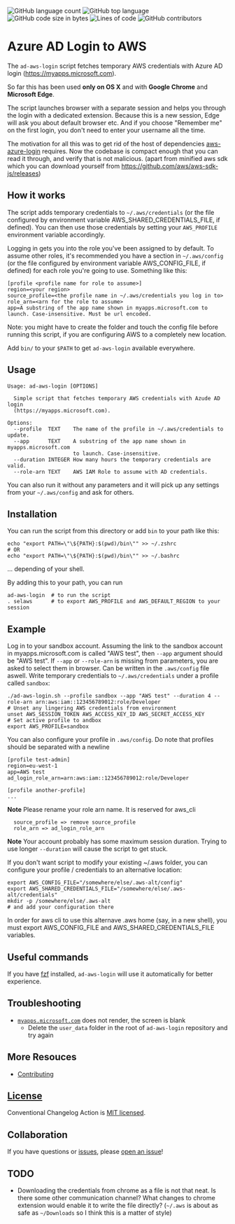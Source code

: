 <!-- Analysis -->
![GitHub language count](https://img.shields.io/github/languages/count/s-group-dev/ad-aws-login)
![GitHub top language](https://img.shields.io/github/languages/top/s-group-dev/ad-aws-login)<!-- Size -->
![GitHub code size in bytes](https://img.shields.io/github/languages/code-size/s-group-dev/ad-aws-login)
![Lines of code](https://img.shields.io/tokei/lines/github/s-group-dev/ad-aws-login)<!-- Activity -->
![GitHub contributors](https://img.shields.io/github/contributors/s-group-dev/ad-aws-login)

# Azure AD Login to AWS

The `ad-aws-login` script fetches temporary AWS credentials with Azure AD
login (https://myapps.microsoft.com).

So far this has been used **only on OS X** and with **Google Chrome** and **Microsoft Edge**.

The script launches browser with a separate session and helps you
through the login with a dedicated extension. Because this is a new session,
Edge will ask you about default browser etc. And if you choose "Remember me"
on the first login, you don't need to enter your username all the time.

The motivation for all this was to get rid of the host of dependencies
[aws-azure-login](https://github.com/sportradar/aws-azure-login) requires.
Now the codebase is compact enough that you can read it through, and verify
that is not malicious. (apart from minified aws sdk which you can download
yourself from https://github.com/aws/aws-sdk-js/releases)

## How it works

The script adds temporary credentials to `~/.aws/credentials` (or the file
configured by environment variable AWS_SHARED_CREDENTIALS_FILE, if defined).
You can then use those credentials by setting your `AWS_PROFILE` environment
variable accordingly.

Logging in gets you into the role you've been assigned to by default. To
assume other roles, it's recommended you have a section in `~/.aws/config`
(or the file configured by environment variable AWS_CONFIG_FILE, if
defined) for each role you're going to use. Something like this:

```
[profile <profile name for role to assume>]
region=<your region>
source_profile=<the profile name in ~/.aws/credentials you log in to>
role_arn=<arn for the role to assume>
app=A substring of the app name shown in myapps.microsoft.com to launch. Case-insensitive. Must be url encoded.
```

Note: you might have to create the folder and touch the config file before
running this script, if you are configuring AWS to a completely new location.

Add `bin/` to your `$PATH` to get `ad-aws-login` available everywhere.

## Usage

```
Usage: ad-aws-login [OPTIONS]

  Simple script that fetches temporary AWS credentials with Azude AD login
  (https://myapps.microsoft.com).

Options:
  --profile  TEXT    The name of the profile in ~/.aws/credentials to update.
  --app      TEXT    A substring of the app name shown in myapps.microsoft.com
                     to launch. Case-insensitive.
  --duration INTEGER How many hours the temporary credentials are valid.
  --role-arn TEXT    AWS IAM Role to assume with AD credentials.
```

You can also run it without any parameters and it will pick up any settings from your `~/.aws/config` and ask for others.

## Installation

You can run the script from this directory or add `bin` to your path like this:
```
echo "export PATH=\"\${PATH}:$(pwd)/bin\"" >> ~/.zshrc
# OR
echo "export PATH=\"\${PATH}:$(pwd)/bin\"" >> ~/.bashrc
```

... depending of your shell.

By adding this to your path, you can run
```
ad-aws-login  # to run the script
. selaws      # to export AWS_PROFILE and AWS_DEFAULT_REGION to your session
```

## Example

Log in to your sandbox account. Assuming the link to the sandbox account in
myapps.microsoft.com is called "AWS test", then `--app` argument should be
"AWS test". If `--app` or `--role-arn` is missing from parameters, you are asked
to select them in browser. Can be written in the `.aws/config` file aswell. Write temporary credentials to `~/.aws/credentials` 
under a profile called `sandbox`:

```
./ad-aws-login.sh --profile sandbox --app "AWS test" --duration 4 --role-arn arn:aws:iam::123456789012:role/Developer
# Unset any lingering AWS credentials from environment
unset AWS_SESSION_TOKEN AWS_ACCESS_KEY_ID AWS_SECRET_ACCESS_KEY
# Set active profile to andbox
export AWS_PROFILE=sandbox
```

You can also configure your profile in `.aws/config`. Do note that profiles should be separated with a newline
```
[profile test-admin]
region=eu-west-1
app=AWS test
ad_login_role_arn=arn:aws:iam::123456789012:role/Developer

[profile another-profile]
...
```

**Note** Please rename your role arn name. It is reserved for aws_cli
```
  source_profile => remove source_profile
  role_arn => ad_login_role_arn  
```

**Note** Your account probably has some maximum session duration. Trying to
use longer `--duration` will cause the script to get stuck.

If you don't want script to modify your existing ~/.aws folder, you can
configure your profile / credentials to an alternative location:
```
export AWS_CONFIG_FILE="/somewhere/else/.aws-alt/config"
export AWS_SHARED_CREDENTIALS_FILE="/somewhere/else/.aws-alt/credentials"
mkdir -p /somewhere/else/.aws-alt
# and add your configuration there
```

In order for aws cli to use this alternave .aws home (say, in a new shell),
you must export AWS_CONFIG_FILE and AWS_SHARED_CREDENTIALS_FILE variables.

## Useful commands

If you have [fzf](https://github.com/junegunn/fzf) installed, `ad-aws-login` will use it automatically for better experience.

## Troubleshooting

- [`myapps.microsoft.com`](myapps.microsoft.com) does not render, the screen is blank
   - Delete the `user_data` folder in the root of `ad-aws-login` repository and try again

## More Resouces

- [Contributing](CONTRIBUTING.md)

## [License](./LICENSE)

Conventional Changelog Action is [MIT licensed](./LICENSE).

## Collaboration

If you have questions or [issues](https://github.com/s-group-dev/ad-aws-login/issues), please [open an issue](https://github.com/s-group-dev/ad-aws-login/issues/new)!

## TODO

* Downloading the credentials from chrome as a file is not that neat. Is there
  some other communication channel? What changes to chrome extension would
  enable it to write the file directly? (`~/.aws` is about as safe as
  `~/Downloads` so I think this is a matter of style)
